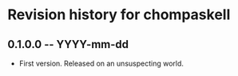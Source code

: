 # Revision history for chompaskell

## 0.1.0.0 -- YYYY-mm-dd

* First version. Released on an unsuspecting world.
